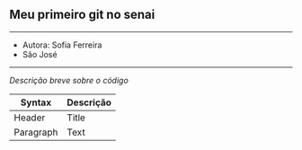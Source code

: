 ## Meu primeiro git no senai

----

* Autora: Sofia Ferreira
* São José

----

*Descrição breve sobre o código*

| Syntax | Descrição |
| ----------- | ----------- |
| Header | Title |
| Paragraph | Text |